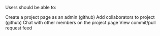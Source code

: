 
Users should be able to:

Create a project page as an admin (github)
Add collaborators to project (github)
Chat with other members on the project page
View commit/pull request feed



